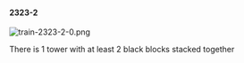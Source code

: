 #### 2323-2
![train-2323-2-0.png](https://github.com/lil-lab/nlvr/raw/master/nlvr/train/images/50/train-2323-2-0.png "train-2323-2-0.png")

There is 1 tower with at least 2 black blocks stacked together